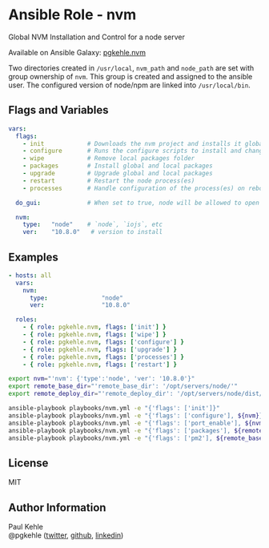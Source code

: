 # Ansible Role - nvm

Global NVM Installation and Control for a node server

Available on Ansible Galaxy: [pgkehle.nvm](https://galaxy.ansible.com/pgkehle/nvm)

Two directories created in `/usr/local`, `nvm_path` and `node_path` are set with group ownership of `nvm`.  This group is created and
assigned to the ansible user.
The configured version of node/npm are linked into `/usr/local/bin`.

## Flags and Variables

```YAML
vars:
  flags:
    - init            # Downloads the nvm project and installs it globally
    - configure       # Runs the configure scripts to install and change the default type
    - wipe            # Remove local packages folder
    - packages        # Install global and local packages
    - upgrade         # Upgrade global and local packages
    - restart         # Restart the node process(es)
    - processes       # Handle configuration of the process(es) on reboot

  do_gui:             # When set to true, node will be allowed to open ports as non-root

  nvm:
    type:   "node"    # `node`, `iojs`, etc
    ver:    "10.8.0"   # version to install
```

## Examples

```YAML
- hosts: all  
  vars:
    nvm:
      type:               "node"
      ver:                "10.8.0"

  roles:
    - { role: pgkehle.nvm, flags: ['init'] }
    - { role: pgkehle.nvm, flags: ['wipe'] }
    - { role: pgkehle.nvm, flags: ['configure'] }
    - { role: pgkehle.nvm, flags: ['upgrade'] }
    - { role: pgkehle.nvm, flags: ['processes'] }
    - { role: pgkehle.nvm, flags: ['restart'] }
```

```bash
export nvm="'nvm': {'type':'node', 'ver': '10.8.0'}"
export remote_base_dir="'remote_base_dir': '/opt/servers/node/'"
export remote_deploy_dir="'remote_deploy_dir': '/opt/servers/node/dist/server'"

ansible-playbook playbooks/nvm.yml -e "{'flags': ['init']}"
ansible-playbook playbooks/nvm.yml -e "{'flags': ['configure'], ${nvm}}"
ansible-playbook playbooks/nvm.yml -e "{'flags': ['port_enable'], ${nvm}}"
ansible-playbook playbooks/nvm.yml -e "{'flags': ['packages'], ${remote_base_dir}, ${remote_deploy_dir}}"
ansible-playbook playbooks/nvm.yml -e "{'flags': ['pm2'], ${remote_base_dir}, ${remote_deploy_dir}}"
```

## License

MIT

## Author Information

Paul Kehle  
@pgkehle ([twitter](https://twitter.com/pgkehle), [github](https://github.com/pgkehle), [linkedin](https://www.linkedin.com/in/pgkehle))
